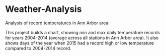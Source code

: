 # Weather-Analysis
Analysis of record temperatures in Ann Arbor area

This project builds a chart, showing min and max daily temperature records for years 2004-2014 (average across all stations in Ann Arbor area).
It also shows days of the year when 2015 had a record high or low temperature compared to 2004-2014 record.
